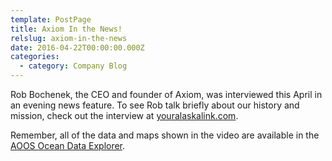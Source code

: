 ```yaml
---
template: PostPage
title: Axiom In the News!
relslug: axiom-in-the-news
date: 2016-04-22T00:00:00.000Z
categories:
  - category: Company Blog
---
```

Rob Bochenek, the CEO and founder of Axiom, was interviewed this April in an evening news feature. To see Rob talk briefly about our history and mission, check out the interview at [youralaskalink.com](http://www.youralaskalink.com/news/local-tech-business-in-anchorage-gathers-data-for-public/article_1aa21414-0844-11e6-9c76-b363ef470df3.html).

Remember, all of the data and maps shown in the video are available in the [AOOS Ocean Data Explorer](http://portal.aoos.org/).
